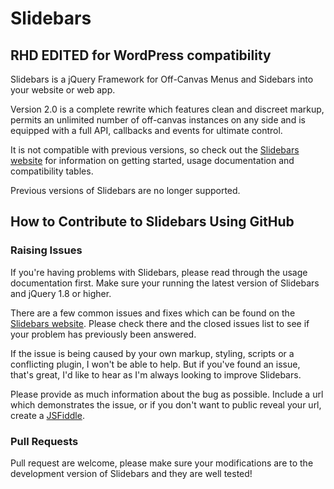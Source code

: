 # Slidebars

## RHD EDITED for WordPress compatibility

Slidebars is a jQuery Framework for Off-Canvas Menus and Sidebars into your website or web app.

Version 2.0 is a complete rewrite which features clean and discreet markup, permits an unlimited number of off-canvas instances on any side and is equipped with a full API, callbacks and events for ultimate control.

It is not compatible with previous versions, so check out the [Slidebars website](http://www.adchsm.com/slidebars/) for information on getting started, usage documentation and compatibility tables.

Previous versions of Slidebars are no longer supported.

## How to Contribute to Slidebars Using GitHub

### Raising Issues

If you're having problems with Slidebars, please read through the usage documentation first. Make sure your running the latest version of Slidebars and jQuery 1.8 or higher.

There are a few common issues and fixes which can be found on the [Slidebars website](http://www.adchsm.com/slidebars/help/issues/). Please check there and the closed issues list to see if your problem has previously been answered.

If the issue is being caused by your own markup, styling, scripts or a conflicting plugin, I won't be able to help. But if you've found an issue, that's great, I'd like to hear as I'm always looking to improve Slidebars.

Please provide as much information about the bug as possible. Include a url which demonstrates the issue, or if you don't want to public reveal your url, create a [JSFiddle](http://jsfiddle.net/).

### Pull Requests

Pull request are welcome, please make sure your modifications are to the development version of Slidebars and they are well tested!
